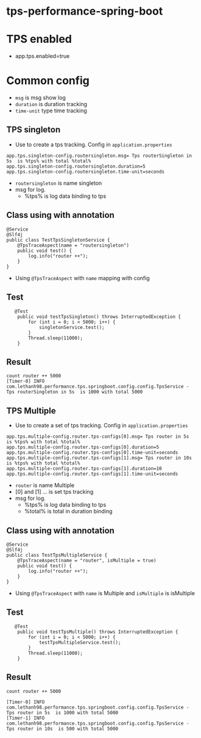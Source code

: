 # tps-performance-spring-boot
# TPS enabled
 - app.tps.enabled=true
# Common config
- `msg` is msg show log
- `duration` is duration tracking
- `time-unit` type time tracking
## TPS singleton
- Use to create a tps tracking. Config in `application.properties`
```
app.tps.singleton-config.routersingleton.msg= Tps routerSingleton in 5s  is %tps% with total %total%
app.tps.singleton-config.routersingleton.duration=5
app.tps.singleton-config.routersingleton.time-unit=seconds
```
- `routersingleton` is name singleton
- msg for log.
  - %tps% is log data binding to tps
## Class using with annotation

```
@Service
@Slf4j
public class TestTpsSingletonService {
    @TpsTraceAspect(name = "routersingleton")
    public void test() {
        log.info("router ++");
    }
}
```
- Using `@TpsTraceAspect` with ``name`` mapping with config
## Test
```
   @Test
    public void testTpsSingleton() throws InterruptedException {
        for (int i = 0; i < 5000; i++) {
            singletonService.test();
        }
        Thread.sleep(11000);
    }
```

## Result
```
count router ++ 5000
[Timer-0] INFO com.lethanh98.performance.tps.springboot.config.config.TpsService - Tps routerSingleton in 5s  is 1000 with total 5000
```

## TPS Multiple
- Use to create a set of tps tracking. Config in `application.properties`
```
app.tps.multiple-config.router.tps-configs[0].msg= Tps router in 5s  is %tps% with total %total%
app.tps.multiple-config.router.tps-configs[0].duration=5
app.tps.multiple-config.router.tps-configs[0].time-unit=seconds
app.tps.multiple-config.router.tps-configs[1].msg= Tps router in 10s  is %tps% with total %total%
app.tps.multiple-config.router.tps-configs[1].duration=10
app.tps.multiple-config.router.tps-configs[1].time-unit=seconds
```
- `router` is name Multiple
- [0] and [1] ... is set tps tracking
- msg for log. 
    - %tps% is log data binding to tps
    - %total% is total in duration  binding
## Class using with annotation
```
@Service
@Slf4j
public class TestTpsMultipleService {
    @TpsTraceAspect(name = "router", isMultiple = true)
    public void test() {
        log.info("router ++");
    }
}
```
- Using `@TpsTraceAspect` with ``name`` is Multiple and `isMultiple` is isMultiple
## Test

```
   @Test
    public void testTpsMultiple() throws InterruptedException {
        for (int i = 0; i < 5000; i++) {
            testTpsMultipleService.test();
        }
        Thread.sleep(11000);
    }
```

## Result
```
count router ++ 5000

[Timer-0] INFO com.lethanh98.performance.tps.springboot.config.config.TpsService - Tps router in 5s  is 1000 with total 5000
[Timer-1] INFO com.lethanh98.performance.tps.springboot.config.config.TpsService - Tps router in 10s  is 500 with total 5000
```